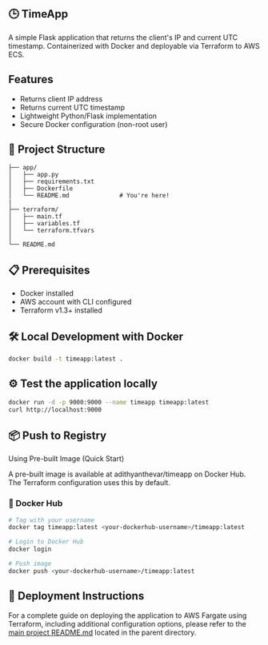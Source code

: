 ## 🕒 TimeApp

A simple Flask application that returns the client's IP and current UTC timestamp. Containerized with Docker and deployable via Terraform to AWS ECS.

## Features
- Returns client IP address 
- Returns current UTC timestamp
- Lightweight Python/Flask implementation
- Secure Docker configuration (non-root user)

## 📁 Project Structure

    ├── app/                       
    │   ├── app.py                 
    │   ├── requirements.txt       
    │   ├── Dockerfile             
    │   └── README.md              # You're here!
    |
    ├── terraform/                 
    │   ├── main.tf                
    │   ├── variables.tf           
    │   └── terraform.tfvars       
    │
    └── README.md                  

## 📋 Prerequisites
- Docker installed
- AWS account with CLI configured
- Terraform v1.3+ installed

## 🛠️ Local Development with Docker
```bash
docker build -t timeapp:latest .
```

## ⚙  Test the application locally
```bash
docker run -d -p 9000:9000 --name timeapp timeapp:latest
curl http://localhost:9000
```

## 📦 Push to Registry

Using Pre-built Image (Quick Start)

A pre-built image is available at adithyanthevar/timeapp on Docker Hub. The Terraform configuration uses this by default.

### 🐳 Docker Hub
```bash
# Tag with your username
docker tag timeapp:latest <your-dockerhub-username>/timeapp:latest

# Login to Docker Hub
docker login

# Push image
docker push <your-dockerhub-username>/timeapp:latest
```

## 🚀 Deployment Instructions

For a complete guide on deploying the application to AWS Fargate using Terraform, including additional configuration options, please refer to the [main project README.md](https://github.com/adithyanthevar/timeapp/blob/main/README.md) located in the parent directory.
